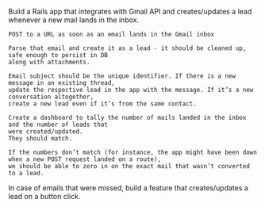 
Build a Rails app that integrates with Gmail API and creates/updates a lead whenever a new mail
lands in the inbox.

    POST to a URL as soon as an email lands in the Gmail inbox

    Parse that email and create it as a lead - it should be cleaned up, safe enough to persist in DB
    along with attachments.

    Email subject should be the unique identifier. If there is a new message in an existing thread,
    update the respective lead in the app with the message. If it’s a new conversation altogether,
    create a new lead even if it’s from the same contact.

    Create a dashboard to tally the number of mails landed in the inbox and the number of leads that
    were created/updated.
    They should match.

    If the numbers don’t match (for instance, the app might have been down 
    when a new POST request landed on a route),
    we should be able to zero in on the exact mail that wasn’t converted to a lead.




In case of emails that were missed, build a feature that creates/updates a lead on a button click.


